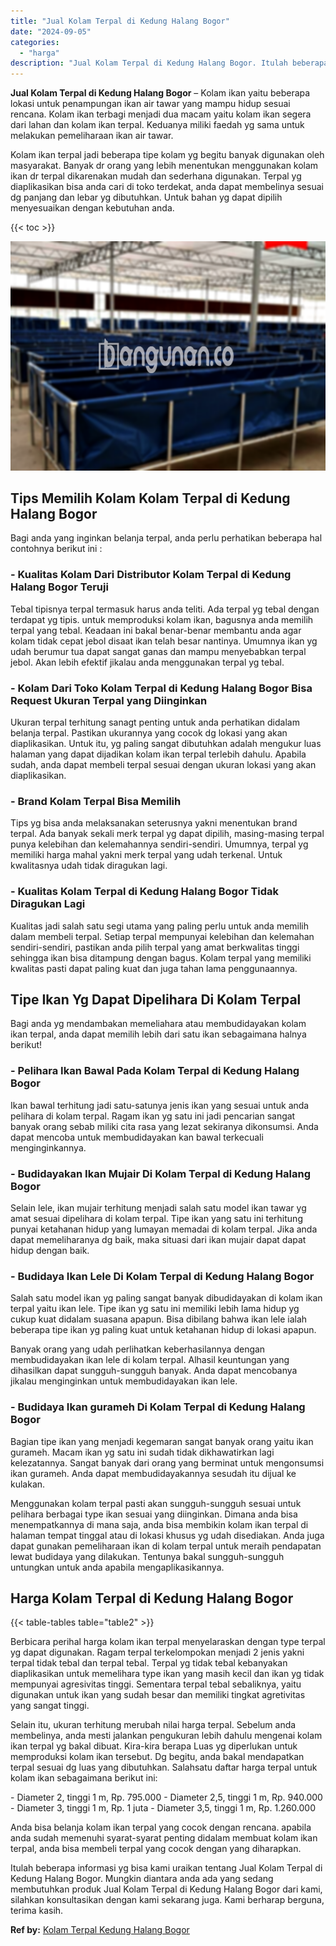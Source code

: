 ```yaml
---
title: "Jual Kolam Terpal di Kedung Halang Bogor"
date: "2024-09-05"
categories: 
  - "harga"
description: "Jual Kolam Terpal di Kedung Halang Bogor. Itulah beberapa informasi yg bisa kami uraikan tentang Jual Kolam Terpal di Kedung Halang Bogor. Mungkin diantara a..."
---
```


**Jual Kolam Terpal di Kedung Halang Bogor** – Kolam ikan yaitu beberapa lokasi untuk penampungan ikan air tawar yang mampu hidup sesuai rencana. Kolam ikan terbagi menjadi dua macam yaitu kolam ikan segera dari lahan dan kolam ikan terpal. Keduanya miliki faedah yg sama untuk melakukan pemeliharaan ikan air tawar.

Kolam ikan terpal jadi beberapa tipe kolam yg begitu banyak digunakan oleh masyarakat. Banyak dr orang yang lebih menentukan menggunakan kolam ikan dr terpal dikarenakan mudah dan sederhana digunakan. Terpal yg diaplikasikan bisa anda cari di toko terdekat, anda dapat membelinya sesuai dg panjang dan lebar yg dibutuhkan. Untuk bahan yg dapat dipilih menyesuaikan dengan kebutuhan anda.

{{< toc >}}

![Jual Kolam Terpal di Kedung Halang Bogor](/images/jual-kolam-terpal-10.png)

## Tips Memilih Kolam Kolam Terpal di Kedung Halang Bogor

Bagi anda yang inginkan belanja terpal, anda perlu perhatikan beberapa hal contohnya berikut ini :

### \- Kualitas Kolam Dari Distributor Kolam Terpal di Kedung Halang Bogor Teruji

Tebal tipisnya terpal termasuk harus anda teliti. Ada terpal yg tebal dengan terdapat yg tipis. untuk memproduksi kolam ikan, bagusnya anda memilih terpal yang tebal. Keadaan ini bakal benar-benar membantu anda agar kolam tidak cepat jebol disaat ikan telah besar nantinya. Umumnya ikan yg udah berumur tua dapat sangat ganas dan mampu menyebabkan terpal jebol. Akan lebih efektif jikalau anda menggunakan terpal yg tebal.

### \- Kolam Dari Toko Kolam Terpal di Kedung Halang Bogor Bisa Request Ukuran Terpal yang Diinginkan

Ukuran terpal terhitung sanagt penting untuk anda perhatikan didalam belanja terpal. Pastikan ukurannya yang cocok dg lokasi yang akan diaplikasikan. Untuk itu, yg paling sangat dibutuhkan adalah mengukur luas halaman yang dapat dijadikan kolam ikan terpal terlebih dahulu. Apabila sudah, anda dapat membeli terpal sesuai dengan ukuran lokasi yang akan diaplikasikan.

### \- Brand Kolam Terpal Bisa Memilih

Tips yg bisa anda melaksanakan seterusnya yakni menentukan brand terpal. Ada banyak sekali merk terpal yg dapat dipilih, masing-masing terpal punya kelebihan dan kelemahannya sendiri-sendiri. Umumnya, terpal yg memiliki harga mahal yakni merk terpal yang udah terkenal. Untuk kwalitasnya udah tidak diragukan lagi.

### \- Kualitas Kolam Terpal di Kedung Halang Bogor Tidak Diragukan Lagi

Kualitas jadi salah satu segi utama yang paling perlu untuk anda memilih dalam membeli terpal. Setiap terpal mempunyai kelebihan dan kelemahan sendiri-sendiri, pastikan anda pilih terpal yang amat berkwalitas tinggi sehingga ikan bisa ditampung dengan bagus. Kolam terpal yang memiliki kwalitas pasti dapat paling kuat dan juga tahan lama penggunaannya.

## Tipe Ikan Yg Dapat Dipelihara Di Kolam Terpal

Bagi anda yg mendambakan memeliahara atau membudidayakan kolam ikan terpal, anda dapat memilih lebih dari satu ikan sebagaimana halnya berikut!

### \- Pelihara Ikan Bawal Pada Kolam Terpal di Kedung Halang Bogor

Ikan bawal terhitung jadi satu-satunya jenis ikan yang sesuai untuk anda pelihara di kolam terpal. Ragam ikan yg satu ini jadi pencarian sangat banyak orang sebab miliki cita rasa yang lezat sekiranya dikonsumsi. Anda dapat mencoba untuk membudidayakan kan bawal terkecuali menginginkannya.

### \- Budidayakan Ikan Mujair Di Kolam Terpal di Kedung Halang Bogor

Selain lele, ikan mujair terhitung menjadi salah satu model ikan tawar yg amat sesuai dipelihara di kolam terpal. Tipe ikan yang satu ini terhitung punyai ketahanan hidup yang lumayan memadai di kolam terpal. Jika anda dapat memeliharanya dg baik, maka situasi dari ikan mujair dapat dapat hidup dengan baik.

### \- Budidaya Ikan Lele Di Kolam Terpal di Kedung Halang Bogor

Salah satu model ikan yg paling sangat banyak dibudidayakan di kolam ikan terpal yaitu ikan lele. Tipe ikan yg satu ini memiliki lebih lama hidup yg cukup kuat didalam suasana apapun. Bisa dibilang bahwa ikan lele ialah beberapa tipe ikan yg paling kuat untuk ketahanan hidup di lokasi apapun.

Banyak orang yang udah perlihatkan keberhasilannya dengan membudidayakan ikan lele di kolam terpal. Alhasil keuntungan yang dihasilkan dapat sungguh-sungguh banyak. Anda dapat mencobanya jikalau menginginkan untuk membudidayakan ikan lele.

### \- Budidaya Ikan gurameh Di Kolam Terpal di Kedung Halang Bogor

Bagian tipe ikan yang menjadi kegemaran sangat banyak orang yaitu ikan gurameh. Macam ikan yg satu ini sudah tidak dikhawatirkan lagi kelezatannya. Sangat banyak dari orang yang berminat untuk mengonsumsi ikan gurameh. Anda dapat membudidayakannya sesudah itu dijual ke kulakan.

Menggunakan kolam terpal pasti akan sungguh-sungguh sesuai untuk pelihara berbagai type ikan sesuai yang diinginkan. Dimana anda bisa menempatkannya di mana saja, anda bisa membikin kolam ikan terpal di halaman tempat tinggal atau di lokasi khusus yg udah disediakan. Anda juga dapat gunakan pemeliharaan ikan di kolam terpal untuk meraih pendapatan lewat budidaya yang dilakukan. Tentunya bakal sungguh-sungguh untungkan untuk anda apabila mengaplikasikannya.

## Harga Kolam Terpal di Kedung Halang Bogor

{{< table-tables table="table2" >}}

Berbicara perihal harga kolam ikan terpal menyelaraskan dengan type terpal yg dapat digunakan. Ragam terpal terkelompokan menjadi 2 jenis yakni terpal tidak tebal dan terpal tebal. Terpal yg tidak tebal kebanyakan diaplikasikan untuk memelihara type ikan yang masih kecil dan ikan yg tidak mempunyai agresivitas tinggi. Sementara terpal tebal sebaliknya, yaitu digunakan untuk ikan yang sudah besar dan memiliki tingkat agretivitas yang sangat tinggi.

Selain itu, ukuran terhitung merubah nilai harga terpal. Sebelum anda membelinya, anda mesti jalankan pengukuran lebih dahulu mengenai kolam ikan terpal yg bakal dibuat. Kira-kira berapa Luas yg diperlukan untuk memproduksi kolam ikan tersebut. Dg begitu, anda bakal mendapatkan terpal sesuai dg luas yang dibutuhkan. Salahsatu daftar harga terpal untuk kolam ikan sebagaimana berikut ini:

\- Diameter 2, tinggi 1 m, Rp. 795.000 - Diameter 2,5, tinggi 1 m, Rp. 940.000 - Diameter 3, tinggi 1 m, Rp. 1 juta - Diameter 3,5, tinggi 1 m, Rp. 1.260.000

Anda bisa belanja kolam ikan terpal yang cocok dengan rencana. apabila anda sudah memenuhi syarat-syarat penting didalam membuat kolam ikan terpal, anda bisa membeli terpal yang cocok dengan yang diharapkan.

Itulah beberapa informasi yg bisa kami uraikan tentang Jual Kolam Terpal di Kedung Halang Bogor. Mungkin diantara anda ada yang sedang membutuhkan produk Jual Kolam Terpal di Kedung Halang Bogor dari kami, silahkan konsultasikan dengan kami sekarang juga. Kami berharap berguna, terima kasih.

**Ref by:** [Kolam Terpal Kedung Halang Bogor](https://id.wikipedia.org/wiki/Kolam)
